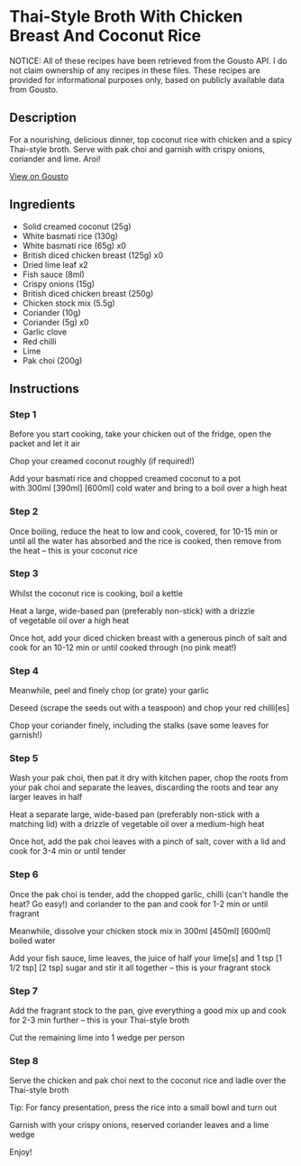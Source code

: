 # Thai-Style Broth With Chicken Breast And Coconut Rice

NOTICE: All of these recipes have been retrieved from the Gousto API. I do not claim ownership of any recipes in these files. These recipes are provided for informational purposes only, based on publicly available data from Gousto.

## Description

For a nourishing, delicious dinner, top coconut rice with chicken and a spicy Thai-style broth. Serve with pak choi and garnish with crispy onions, coriander and lime. Aroi! 

[View on Gousto](https://www.gousto.co.uk/recipes/cookbook/thai-style-broth-with-chicken-breast-and-coconut-rice)

## Ingredients

- Solid creamed coconut (25g)
- White basmati rice (130g)
- White basmati rice (65g) x0
- British diced chicken breast (125g) x0
- Dried lime leaf x2
- Fish sauce (8ml)
- Crispy onions (15g)
- British diced chicken breast (250g)
- Chicken stock mix (5.5g)
- Coriander (10g)
- Coriander (5g) x0
- Garlic clove
- Red chilli
- Lime
- Pak choi (200g)

## Instructions


### Step 1

Before you start cooking, take your chicken out of the fridge, open the packet and let it air

Chop your creamed coconut roughly (if required!)

Add your basmati rice and chopped creamed coconut to a pot with 300ml <span class="text-purple">[390ml] </span><span class="text-danger">[600ml]</span> cold water and bring to a boil over a high heat


### Step 2

Once boiling, reduce the heat to low and cook, covered, for 10-15 min or until all the water has absorbed and the rice is cooked, then remove from the heat – this is your coconut rice


### Step 3

Whilst the coconut rice is cooking, boil a kettle

Heat a large, wide-based pan (preferably non-stick) with a drizzle of vegetable oil over a high heat

Once hot, add your diced chicken breast with a generous pinch of salt and cook for an 10-12 min or until cooked through (no pink meat!)


### Step 4

Meanwhile, peel and finely chop (or grate) your garlic

Deseed (scrape the seeds out with a teaspoon) and chop your red chilli[es]

Chop your coriander finely, including the stalks (save some leaves for garnish!)


### Step 5

Wash your pak choi, then pat it dry with kitchen paper, chop the roots from your pak choi and separate the leaves, discarding the roots and tear any larger leaves in half

Heat a separate large, wide-based pan (preferably non-stick with a matching lid) with a drizzle of vegetable oil over a medium-high heat

Once hot, add the pak choi leaves with a pinch of salt, cover with a lid and cook for 3-4 min or until tender


### Step 6

Once the pak choi is tender, add the chopped garlic, chilli (can't handle the heat? Go easy!) and coriander to the pan and cook for 1-2 min or until fragrant

Meanwhile, dissolve your chicken stock mix in 300ml <span class="text-purple">[450ml]</span> <span class="text-danger">[600ml] </span>boiled water

Add your fish sauce, lime leaves, the juice of half your lime[s] and 1 tsp <span class="text-purple">[1 1/2 tsp]</span> <span class="text-danger">[2 tsp]</span> sugar and stir it all together – this is your fragrant stock


### Step 7

Add the fragrant stock to the pan, give everything a good mix up and cook for 2-3 min further – this is your Thai-style broth

Cut the remaining lime into 1 wedge per person

### Step 8

Serve the chicken and pak choi next to the coconut rice and ladle over the Thai-style broth

Tip: For fancy presentation, press the rice into a small bowl and turn out

Garnish with your crispy onions, reserved coriander leaves and a lime wedge

Enjoy!

